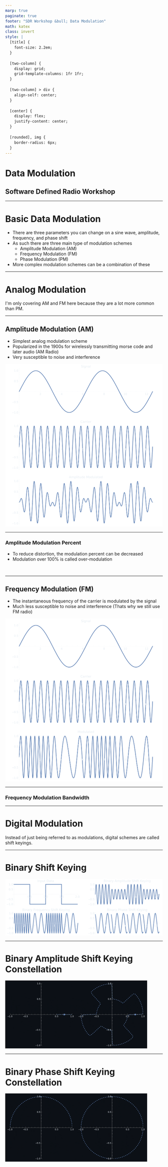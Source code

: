 ```yaml
---
marp: true
paginate: true
footer: "SDR Workshop &bull; Data Modulation"
math: katex
class: invert
style: |
  [title] {
    font-size: 2.2em;
  }

  [two-column] {
    display: grid;
    grid-template-columns: 1fr 1fr;
  }

  [two-column] > div {
    align-self: center;
  }

  [center] {
    display: flex;
    justify-content: center;
  }

  [rounded], img {
    border-radius: 6px;
  }
---
```


<h1 title>Data Modulation</h1>

## Software Defined Radio Workshop

---

# Basic Data Modulation

- There are three parameters you can change on a sine wave, amplitude, frequency, and phase shift
- As such there are three main type of modulation schemes
  - Amplitude Modulation (AM)
  - Frequency Modulation (FM)
  - Phase Modulation (PM)
- More complex modulation schemes can be a combination of these

---

# <!-- fit --> Analog Modulation

I'm only covering AM and FM here because they are a lot more common than PM.

---

<div two-column>
<div>

## Amplitude Modulation (AM)

- Simplest analog modulation scheme
- Popularized in the 1900s for wirelessly transmitting morse code and later audio (AM Radio)
- Very susceptible to noise and interference

</div>
<div>

![Amplitude Modulation](assets/data-modulation/amplitude-modulation.svg)

</div>

<!--
Due to the high susceptibility to noise / interference *much* higher broadcast power is needed to overcome interference
-->

---

### Amplitude Modulation Percent

- To reduce distortion, the modulation percent can be decreased
- Modulation over 100% is called over-modulation

<div center>
<img alt="" src="assets/data-modulation/am-modulation-percent.gif" width="70%"></img>
</div>

---

<div two-column>
<div>

## Frequency Modulation (FM)

- The instantaneous frequency of the carrier is modulated by the signal
- Much less susceptible to noise and interference (Thats why we still use FM radio)

</div>
<div>

![Frequency Modulation](assets/data-modulation/frequency-modulation.svg)

</div>

---

### Frequency Modulation Bandwidth

---

# <!-- fit --> Digital Modulation

Instead of just being referred to as modulations, digital schemes are called shift keyings.

---

# Binary Shift Keying

<img alt="Digital Modulations" src="assets/data-modulation/digital-modulations.svg" width="100%" />

---

# Binary Amplitude Shift Keying Constellation

<div center>
<img alt="BASK" src="assets/data-modulation/bask.gif" width="90%" />
</div>

---

# Binary Phase Shift Keying Constellation

<div center>
<img alt="BASK" src="assets/data-modulation/bpsk.gif" width="90%" />
</div>
